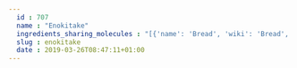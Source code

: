 ```yaml
---
  id : 707
  name : "Enokitake"
  ingredients_sharing_molecules : "[{'name': 'Bread', 'wiki': 'Bread', 'id': 2, 'category': 'Bakery', 'common_molecules': [89594, 5280443, 5280598, 6054, 7284, 527, 8094, 638278, 6072, 26447, 5363388, 644104, 5280511, 650, 5367719, 13144, 4788, 637775, 61020, 247, 8452, 853433, 638011, 1889, 15394, 5280445, 637566, 240, 33931, 5365811, 8130, 798, 6569, 441005, 6561, 637542, 441484, 107971, 5284639, 10448, 338, 7288, 8723, 11552, 79803, 1110, 6050, 6986, 5318042, 31260, 2345, 5280863, 784, 10393, 439341, 7150, 1549026, 126, 7654, 7847, 445070, 768, 323, 1183, 9862, 5281708, 637511, 5284503, 802, 180, 72, 61503, 643941, 999, 439246, 244, 8768, 439263, 1130, 454, 107, 878, 444539, 18635, 7858, 8857, 5315892, 11509, 6184, 643779, 6251, 439533, 11128, 998]}, {'name': 'Barley', 'wiki': 'Barley', 'id': 51, 'category': 'Cereal', 'common_molecules': [89594, 5280443, 5280598, 6054, 7284, 527, 8094, 638278, 6072, 26447, 5363388, 644104, 5280511, 650, 5367719, 13144, 4788, 637775, 61020, 247, 8452, 853433, 638011, 1889, 15394, 5280445, 637566, 240, 33931, 5365811, 8130, 798, 6569, 441005, 6561, 637542, 441484, 107971, 5284639, 10448, 338, 7288, 8723, 11552, 79803, 1110, 6050, 6986, 5318042, 31260, 2345, 5280863, 784, 10393, 439341, 7150, 1549026, 126, 7654, 7847, 445070, 768, 323, 1183, 9862, 5281708, 637511, 5284503, 802, 180, 72, 61503, 643941, 999, 439246, 244, 8768, 439263, 1130, 454, 107, 878, 444539, 18635, 7858, 8857, 5315892, 11509, 6184, 643779, 6251, 439533, 11128, 998]}, {'name': 'Oats', 'wiki': 'Oat', 'id': 54, 'category': 'Cereal', 'common_molecules': [89594, 5280443, 5280598, 6054, 7284, 527, 8094, 638278, 6072, 26447, 5363388, 644104, 5280511, 650, 5367719, 13144, 4788, 637775, 61020, 247, 8452, 853433, 638011, 1889, 15394, 5280445, 637566, 240, 33931, 5365811, 8130, 798, 6569, 441005, 6561, 637542, 441484, 107971, 5284639, 10448, 338, 7288, 8723, 11552, 79803, 1110, 6050, 6986, 5318042, 31260, 2345, 5280863, 784, 10393, 439341, 7150, 1549026, 126, 7654, 7847, 445070, 768, 323, 1183, 9862, 5281708, 637511, 5284503, 802, 180, 72, 61503, 643941, 999, 439246, 244, 8768, 439263, 1130, 454, 107, 878, 444539, 18635, 7858, 8857, 5315892, 11509, 6184, 643779, 6251, 439533, 11128, 998]}, {'name': 'Rice', 'wiki': 'Rice', 'id': 55, 'category': 'Cereal', 'common_molecules': [89594, 5280443, 5280598, 6054, 7284, 527, 8094, 638278, 6072, 26447, 5363388, 644104, 5280511, 650, 5367719, 13144, 4788, 637775, 61020, 247, 8452, 853433, 638011, 1889, 15394, 5280445, 637566, 240, 33931, 5365811, 8130, 798, 6569, 441005, 6561, 637542, 441484, 107971, 5284639, 10448, 338, 7288, 8723, 11552, 79803, 1110, 6050, 6986, 5318042, 31260, 2345, 5280863, 784, 10393, 439341, 7150, 1549026, 126, 7654, 7847, 445070, 768, 323, 1183, 9862, 5281708, 637511, 5284503, 802, 180, 72, 61503, 643941, 999, 439246, 244, 8768, 439263, 1130, 454, 107, 878, 444539, 18635, 7858, 8857, 5315892, 11509, 6184, 643779, 6251, 439533, 11128, 998]}, {'name': 'Corn', 'wiki': 'Maize', 'id': 56, 'category': 'Maize', 'common_molecules': [89594, 5280443, 5280598, 6054, 7284, 527, 8094, 638278, 6072, 26447, 5363388, 644104, 5280511, 650, 5367719, 13144, 4788, 637775, 61020, 247, 8452, 853433, 638011, 1889, 15394, 5280445, 637566, 240, 33931, 5365811, 8130, 798, 6569, 441005, 6561, 637542, 441484, 107971, 5284639, 10448, 338, 7288, 8723, 11552, 79803, 1110, 6050, 6986, 5318042, 31260, 2345, 5280863, 784, 10393, 439341, 7150, 1549026, 126, 7654, 7847, 445070, 768, 323, 1183, 9862, 5281708, 637511, 5284503, 802, 180, 72, 61503, 643941, 999, 439246, 244, 8768, 439263, 1130, 454, 107, 878, 444539, 18635, 7858, 8857, 5315892, 11509, 6184, 643779, 6251, 439533, 11128, 998]}]"
  slug : enokitake
  date : 2019-03-26T08:47:11+01:00
---
```



